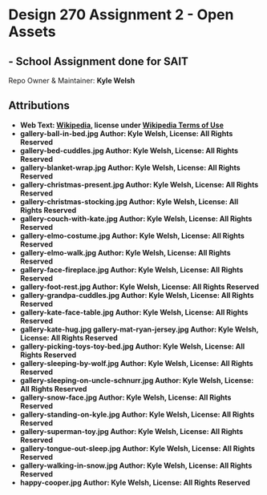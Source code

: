 # Design 270 Assignment 2 - Open Assets
## - School Assignment done for SAIT
Repo Owner & Maintainer: <strong>Kyle Welsh<strong>

## Attributions
- Web Text: [Wikipedia](https://en.wikipedia.org/wiki/Norwegian_Buhund), license under [Wikipedia Terms of Use](https://foundation.wikimedia.org/wiki/Terms_of_Use/en)
-	 gallery-ball-in-bed.jpg Author: Kyle Welsh, License: All Rights Reserved
-	gallery-bed-cuddles.jpg Author: Kyle Welsh, License: All Rights Reserved
-	gallery-blanket-wrap.jpg Author: Kyle Welsh, License: All Rights Reserved
-	gallery-christmas-present.jpg Author: Kyle Welsh, License: All Rights Reserved
-	gallery-christmas-stocking.jpg Author: Kyle Welsh, License: All Rights Reserved
-	gallery-couch-with-kate.jpg Author: Kyle Welsh, License: All Rights Reserved
-	gallery-elmo-costume.jpg Author: Kyle Welsh, License: All Rights Reserved
-	gallery-elmo-walk.jpg Author: Kyle Welsh, License: All Rights Reserved
-	gallery-face-fireplace.jpg Author: Kyle Welsh, License: All Rights Reserved
-	gallery-foot-rest.jpg Author: Kyle Welsh, License: All Rights Reserved
-	gallery-grandpa-cuddles.jpg Author: Kyle Welsh, License: All Rights Reserved
-	gallery-kate-face-table.jpg Author: Kyle Welsh, License: All Rights Reserved
-	gallery-kate-hug.jpg gallery-mat-ryan-jersey.jpg Author: Kyle Welsh, License: All Rights Reserved
-	gallery-picking-toys-toy-bed.jpg Author: Kyle Welsh, License: All Rights Reserved
-	gallery-sleeping-by-wolf.jpg Author: Kyle Welsh, License: All Rights Reserved
-	gallery-sleeping-on-uncle-schnurr.jpg Author: Kyle Welsh, License: All Rights Reserved
-	gallery-snow-face.jpg Author: Kyle Welsh, License: All Rights Reserved
-	gallery-standing-on-kyle.jpg Author: Kyle Welsh, License: All Rights Reserved
-	gallery-superman-toy.jpg Author: Kyle Welsh, License: All Rights Reserved
-	gallery-tongue-out-sleep.jpg Author: Kyle Welsh, License: All Rights Reserved
-	gallery-walking-in-snow.jpg Author: Kyle Welsh, License: All Rights Reserved
-	happy-cooper.jpg Author: Kyle Welsh, License: All Rights Reserved
